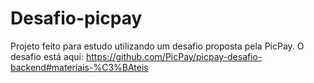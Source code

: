 # Desafio-picpay
Projeto feito para estudo utilizando um desafio proposta pela PicPay. O desafio está aqui: https://github.com/PicPay/picpay-desafio-backend#materiais-%C3%BAteis
